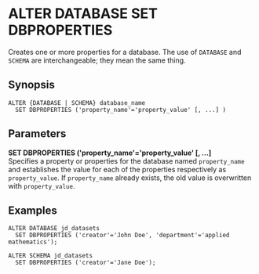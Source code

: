 # ALTER DATABASE SET DBPROPERTIES<a name="alter-database-set-dbproperties"></a>

Creates one or more properties for a database\. The use of `DATABASE` and `SCHEMA` are interchangeable; they mean the same thing\.

## Synopsis<a name="synopsis"></a>

```
ALTER {DATABASE | SCHEMA} database_name
  SET DBPROPERTIES ('property_name'='property_value' [, ...] )
```

## Parameters<a name="parameters"></a>

**SET DBPROPERTIES \('property\_name'='property\_value' \[, \.\.\.\]**  
Specifies a property or properties for the database named `property_name` and establishes the value for each of the properties respectively as `property_value`\. If `property_name` already exists, the old value is overwritten with `property_value`\.

## Examples<a name="examples"></a>

```
ALTER DATABASE jd_datasets
  SET DBPROPERTIES ('creator'='John Doe', 'department'='applied mathematics');
```

```
ALTER SCHEMA jd_datasets
  SET DBPROPERTIES ('creator'='Jane Doe');
```
